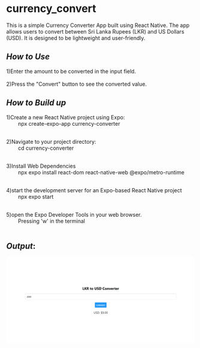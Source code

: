 # currency_convert
This is a simple Currency Converter App built using React Native. The app allows users to convert between Sri Lanka Rupees (LKR) and US Dollars (USD). It is designed to be lightweight and user-friendly. 

## _**How to Use**_

1)Enter the amount to be converted in the input field.<br><br>
2)Press the "Convert" button to see the converted value.

## _**How to Build up**_ 
1)Create a new React Native project using Expo:<br>
&nbsp;&nbsp;&nbsp;&nbsp;&nbsp;&nbsp;&nbsp;&nbsp;npx create-expo-app currency-converter<br><br>

2)Navigate to your project directory:<br>
    &nbsp;&nbsp;&nbsp;&nbsp;&nbsp;&nbsp;&nbsp;&nbsp;cd currency-converter<br><br>

3)Install Web Dependencies<br>
    &nbsp;&nbsp;&nbsp;&nbsp;&nbsp;&nbsp;&nbsp;&nbsp;npx expo install react-dom react-native-web @expo/metro-runtime<br><br>

4)start the development server for an Expo-based React Native project<br>
    &nbsp;&nbsp;&nbsp;&nbsp;&nbsp;&nbsp;&nbsp;&nbsp;npx expo start<br><br>

5)open the Expo Developer Tools in your web browser.<br>
    &nbsp;&nbsp;&nbsp;&nbsp;&nbsp;&nbsp;&nbsp;&nbsp;Pressing 'w' in the terminal <br><br>

## _**Output**_:


![alt text](<Screenshot 2024-12-23 154054.png>)
